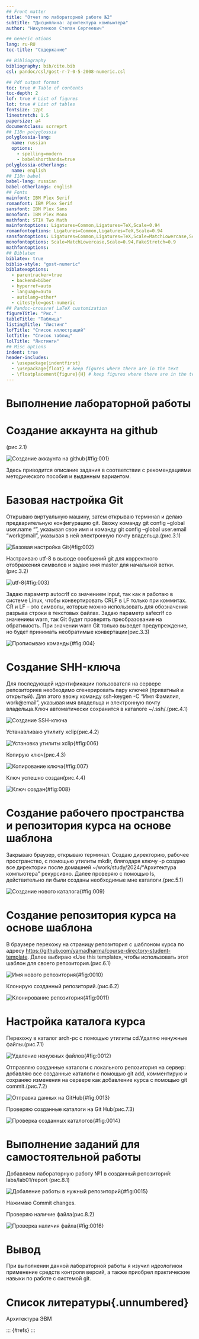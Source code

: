 ```yaml
---
## Front matter
title: "Отчет по лабораторной работе №2"
subtitle: "Дисциплина: архитектура компьютера"
author: "Никуленков Степан Сергеевич"

## Generic otions
lang: ru-RU
toc-title: "Содержание"

## Bibliography
bibliography: bib/cite.bib
csl: pandoc/csl/gost-r-7-0-5-2008-numeric.csl

## Pdf output format
toc: true # Table of contents
toc-depth: 2
lof: true # List of figures
lot: true # List of tables
fontsize: 12pt
linestretch: 1.5
papersize: a4
documentclass: scrreprt
## I18n polyglossia
polyglossia-lang:
  name: russian
  options:
	- spelling=modern
	- babelshorthands=true
polyglossia-otherlangs:
  name: english
## I18n babel
babel-lang: russian
babel-otherlangs: english
## Fonts
mainfont: IBM Plex Serif
romanfont: IBM Plex Serif
sansfont: IBM Plex Sans
monofont: IBM Plex Mono
mathfont: STIX Two Math
mainfontoptions: Ligatures=Common,Ligatures=TeX,Scale=0.94
romanfontoptions: Ligatures=Common,Ligatures=TeX,Scale=0.94
sansfontoptions: Ligatures=Common,Ligatures=TeX,Scale=MatchLowercase,Scale=0.94
monofontoptions: Scale=MatchLowercase,Scale=0.94,FakeStretch=0.9
mathfontoptions:
## Biblatex
biblatex: true
biblio-style: "gost-numeric"
biblatexoptions:
  - parentracker=true
  - backend=biber
  - hyperref=auto
  - language=auto
  - autolang=other*
  - citestyle=gost-numeric
## Pandoc-crossref LaTeX customization
figureTitle: "Рис."
tableTitle: "Таблица"
listingTitle: "Листинг"
lofTitle: "Список иллюстраций"
lotTitle: "Список таблиц"
lolTitle: "Листинги"
## Misc options
indent: true
header-includes:
  - \usepackage{indentfirst}
  - \usepackage{float} # keep figures where there are in the text
  - \floatplacement{figure}{H} # keep figures where there are in the text
---
```



# Выполнение лабораторной работы

# Создание аккаунта на github
(рис.2.1)

![Создание аккаунта на github](/home/ssnikulenkov/Downloads/photo_2024-10-12_17-54-31.jpg){#fig:001}


Здесь приводится описание задания в соответствии с рекомендациями
методического пособия и выданным вариантом.

# Базовая настройка Git
Открываю виртуальную машину, затем открываю терминал и делаю предварительную конфигурацию git. Ввожу команду git config –global user.name “”, указывая свое имя и команду git config –global user.email “work@mail”, указывая в ней электронную почту владельца.(рис.3.1)

![Базовая настройка Git](/home/ssnikulenkov/Downloads/photo_3_2024-10-12_18-03-18.jpg){#fig:002}

Настраиваю utf-8 в выводе сообщений git для корректного отображения символов и задаю имя master для начальной ветки.(рис.3.2)

![utf-8](/home/ssnikulenkov/Downloads/photo_10_2024-10-12_18-03-18.jpg){#fig:003}

Задаю параметр autocrlf со значением input, так как я работаю в системе Linux, чтобы конвертировать CRLF в LF только при коммитах. CR и LF – это символы, которые можно использовать для обозначения разрыва строки в текстовых файлах. 
Задаю параметр safecrlf со значением warn, так Git будет проверять преобразование на обратимость. При значении warn Git только выведет предупреждение, но будет принимать необратимые конвертации(рис.3.3)

![Прописываю команды](/home/ssnikulenkov/Downloads/photo_5_2024-10-12_18-03-18.jpg){#fig:004}


# Создание SHH-ключа
Для последующей идентификации пользователя на сервере репозиториев необходимо сгенерировать пару ключей (приватный и открытый). Для этого ввожу команду ssh-keygen -C “Имя Фамилия, work@email”, указывая имя владельца и электронную почту владельца.Ключ автоматически сохранится в каталоге ~/.ssh/.(рис.4.1)

![Создание SSH-ключа](/home/ssnikulenkov/Downloads/photo_6_2024-10-12_18-03-18.jpg)

Устанавливаю утилиту xclip(рис.4.2)

![Установка утилиты xclip](/home/ssnikulenkov/Downloads/photo_2_2024-10-12_18-03-18.jpg){#fig:006}

Копирую ключ(рис.4.3)

![Копирование ключа](/home/ssnikulenkov/Downloads/image_2024-10-12_17-58-10.png){#fig:007}

Ключ успешно создан(рис.4.4)


![Ключ создан](/home/ssnikulenkov/Downloads/photo_14_2024-10-12_18-03-18.jpg){#fig:008}

# Создание рабочего пространства и репозитория курса на основе шаблона 
Закрываю браузер, открываю терминал. Создаю директорию, рабочее пространство, с помощью утилиты mkdir, блягодаря ключу -p создаю все директории после домашней ~/work/study/2024/“Архитектура компьютера” рекурсивно. Далее проверяю с помощью ls, действительно ли были созданы необходимые мне каталоги.(рис.5.1)

![Создание нового каталога](/home/ssnikulenkov/Downloads/photo_9_2024-10-12_18-03-18.jpg){#fig:009}

# Создание репозитория курса на основе шаблона
В браузере перехожу на страницу репозитория с шаблоном курса по адресу https://github.com/yamadharma/course-directory-student-template. Далее выбираю «Use this template», чтобы использовать этот шаблон для своего репозитория.(рис.6.1)

![Имя нового репозитория](/home/ssnikulenkov/Downloads/photo_11_2024-10-12_18-03-18.jpg){#fig:0010}

Клонирую созданный репозиторий.(рис.6.2)

![Клонирование репозитория](/home/ssnikulenkov/Downloads/photo_7_2024-10-12_18-03-18.jpg){#fig:0011}

# Настройка каталога курса
Перехожу в каталог arch-pc с помощью утилиты cd.Удаляю ненужные файлы.(рис.7.1)

![Удаление ненужных файлов](/home/ssnikulenkov/Downloads/photo_12_2024-10-12_18-03-18.jpg){#fig:0012}

Отправляю созданные каталоги с локального репозитория на сервер: добавляю все созданные каталоги с помощью git add, комментирую и сохраняю изменения на сервере как добавление курса с помощью git commit.(рис.7.2)

![Отправка данных на GitHub](/home/ssnikulenkov/Downloads/photo_8_2024-10-12_18-03-18.jpg){#fig:0013}

Проверяю созданные каталоги на Git Hub(рис.7.3)

![Проверка созданных каталогов](/home/ssnikulenkov/Downloads/photo_13_2024-10-12_18-03-18.jpg){#fig:0014}

# Выполнение заданий для самостоятельной работы 
Добавляем лабораторную работу №1 в созданный репозиторий: labs/lab01/report (рис.8.1)

![Добаление работы в нужный репозиторий](/home/ssnikulenkov/Downloads/photo_1_2024-10-12_18-03-18.jpg){#fig:0015}

Нажимаю Commit changes.

Проверяю наличие файла(рис.8.2)

![Проверка наличия файла](/home/ssnikulenkov/Downloads/16.jpg){#fig:0016}

# Вывод
При выполнении данной лабораторной работы я изучил идеологиюи применение средств контроля версий, а также приобрел практические навыки по работе с системой git.

# Список литературы{.unnumbered}
Архитектура ЭВМ

::: {#refs}
:::

